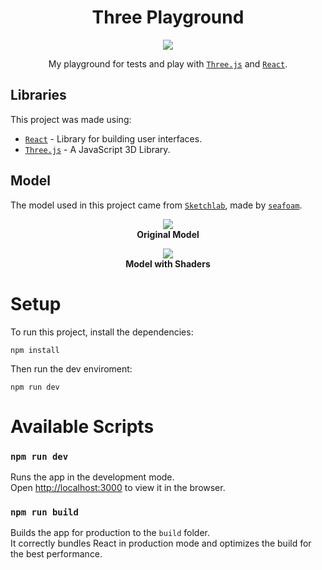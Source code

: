 <h1 align="center">Three Playground</h1> 

<div align="center">

  <img src="https://raw.githubusercontent.com/Zurkon/repo-assets/main/three-playground/three-playground.png" />

My playground for tests and play with [`Three.js`](https://threejs.org/) and [`React`](https://facebook.github.io/react/).

</div>

## Libraries

This project was made using:

- [`React`](https://facebook.github.io/react/) - Library for building user interfaces.
- [`Three.js`](https://threejs.org/) - A JavaScript 3D Library.

## Model

The model used in this project came from [`Sketchlab`](https://sketchfab.com/3d-models/smol-ame-in-an-upcycled-terrarium-hololiveen-490cecc249d242188fda5ad3160a4b24), made by [`seafoam`](https://sketchfab.com/seafoam).

<figure align="center">
  <img src="https://raw.githubusercontent.com/Zurkon/repo-assets/main/three-playground/original.png">
  <figcaption align="center"><b>Original Model</b></figcaption>
</figure>


<figure align="center">
  <img src="https://raw.githubusercontent.com/Zurkon/repo-assets/main/three-playground/three-playground.png">
  <figcaption align="center"><b>Model with Shaders</b></figcaption>
</figure>

# Setup

To run this project, install the dependencies:
```
npm install
```

Then run the dev enviroment:
```
npm run dev
```

# Available Scripts

### `npm run dev`

Runs the app in the development mode.\
Open [http://localhost:3000](http://localhost:3000) to view it in the browser.

### `npm run build`

Builds the app for production to the `build` folder.\
It correctly bundles React in production mode and optimizes the build for the best performance.
